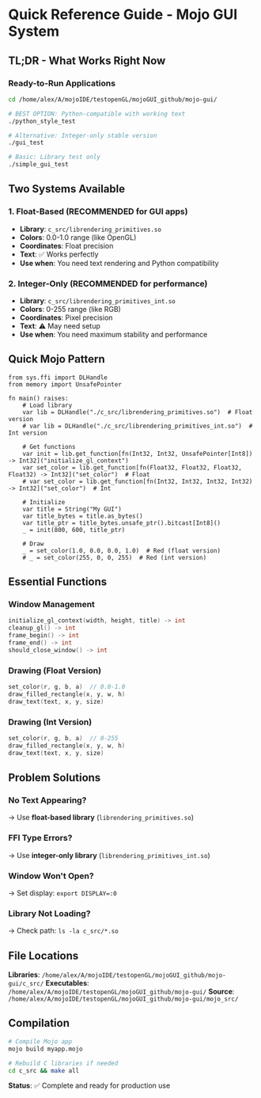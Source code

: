 # Quick Reference Guide - Mojo GUI System

## TL;DR - What Works Right Now

### Ready-to-Run Applications
```bash
cd /home/alex/A/mojoIDE/testopenGL/mojoGUI_github/mojo-gui/

# BEST OPTION: Python-compatible with working text
./python_style_test

# Alternative: Integer-only stable version  
./gui_test

# Basic: Library test only
./simple_gui_test
```

## Two Systems Available

### 1. Float-Based (RECOMMENDED for GUI apps)
- **Library**: `c_src/librendering_primitives.so`
- **Colors**: 0.0-1.0 range (like OpenGL)
- **Coordinates**: Float precision
- **Text**: ✅ Works perfectly
- **Use when**: You need text rendering and Python compatibility

### 2. Integer-Only (RECOMMENDED for performance)
- **Library**: `c_src/librendering_primitives_int.so` 
- **Colors**: 0-255 range (like RGB)
- **Coordinates**: Pixel precision
- **Text**: ⚠️ May need setup
- **Use when**: You need maximum stability and performance

## Quick Mojo Pattern

```mojo
from sys.ffi import DLHandle
from memory import UnsafePointer

fn main() raises:
    # Load library
    var lib = DLHandle("./c_src/librendering_primitives.so")  # Float version
    # var lib = DLHandle("./c_src/librendering_primitives_int.so")  # Int version
    
    # Get functions
    var init = lib.get_function[fn(Int32, Int32, UnsafePointer[Int8]) -> Int32]("initialize_gl_context")
    var set_color = lib.get_function[fn(Float32, Float32, Float32, Float32) -> Int32]("set_color")  # Float
    # var set_color = lib.get_function[fn(Int32, Int32, Int32, Int32) -> Int32]("set_color")  # Int
    
    # Initialize
    var title = String("My GUI")
    var title_bytes = title.as_bytes()
    var title_ptr = title_bytes.unsafe_ptr().bitcast[Int8]()
    _ = init(800, 600, title_ptr)
    
    # Draw
    _ = set_color(1.0, 0.0, 0.0, 1.0)  # Red (float version)
    # _ = set_color(255, 0, 0, 255)  # Red (int version)
```

## Essential Functions

### Window Management
```c
initialize_gl_context(width, height, title) -> int
cleanup_gl() -> int
frame_begin() -> int
frame_end() -> int
should_close_window() -> int
```

### Drawing (Float Version)
```c
set_color(r, g, b, a)  // 0.0-1.0
draw_filled_rectangle(x, y, w, h)
draw_text(text, x, y, size)
```

### Drawing (Int Version)  
```c
set_color(r, g, b, a)  // 0-255
draw_filled_rectangle(x, y, w, h)
draw_text(text, x, y, size)
```

## Problem Solutions

### No Text Appearing?
→ Use **float-based library** (`librendering_primitives.so`)

### FFI Type Errors?
→ Use **integer-only library** (`librendering_primitives_int.so`)

### Window Won't Open?
→ Set display: `export DISPLAY=:0`

### Library Not Loading?
→ Check path: `ls -la c_src/*.so`

## File Locations

**Libraries**: `/home/alex/A/mojoIDE/testopenGL/mojoGUI_github/mojo-gui/c_src/`
**Executables**: `/home/alex/A/mojoIDE/testopenGL/mojoGUI_github/mojo-gui/`
**Source**: `/home/alex/A/mojoIDE/testopenGL/mojoGUI_github/mojo-gui/mojo_src/`

## Compilation

```bash
# Compile Mojo app
mojo build myapp.mojo

# Rebuild C libraries if needed
cd c_src && make all
```

**Status**: ✅ Complete and ready for production use